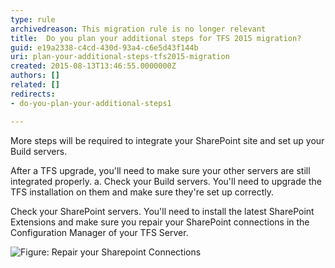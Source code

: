 ```yaml
---
type: rule
archivedreason: This migration rule is no longer relevant
title:  Do you plan your additional steps for TFS 2015 migration?
guid: e19a2338-c4cd-430d-93a4-c6e5d43f144b
uri: plan-your-additional-steps-tfs2015-migration
created: 2015-08-13T13:46:55.0000000Z
authors: []
related: []
redirects:
- do-you-plan-your-additional-steps1

---
```


More steps will be required to integrate your SharePoint site and set up your Build servers.

<!--endintro-->

After a TFS upgrade, you'll need to make sure your other servers are still integrated properly.
a. Check your Build servers. You'll need to upgrade the TFS installation on them and make sure they're set up correctly.

Check your SharePoint servers. You'll need to install the latest SharePoint Extensions and make sure you repair your SharePoint connections in the Configuration Manager of your TFS Server.

![Figure: Repair your Sharepoint Connections](sharepoint.png)

